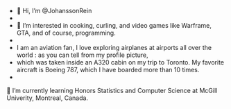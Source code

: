 - 👋 Hi, I’m @JohanssonRein
-
- 👀 I’m interested in cooking, curling, and video games like Warframe, GTA, and of course, programming.
-
- I am an aviation fan, I love exploring airplanes at airports all over the world : as you can tell from my profile picture,
- which was taken inside an A320 cabin on my trip to Toronto. My favorite aircraft is Boeing 787, which I have boarded more than 10 times.
- 
🌱 I’m currently learning Honors Statistics and Computer Science at McGill Univerity, Montreal, Canada.
  

